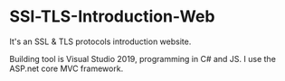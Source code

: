 # SSl-TLS-Introduction-Web

It's an SSL & TLS protocols introduction website.

Building tool is Visual Studio 2019, programming in C# and JS. I use the ASP.net core MVC framework.
